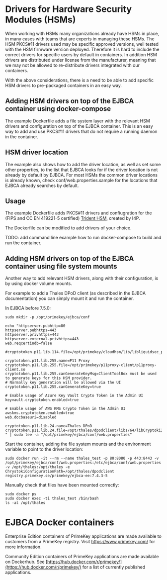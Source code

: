 # Drivers for Hardware Security Modules (HSMs)

When working with HSMs many organizations already have HSMs in place, in many cases with teams that are experts in managing these HSMs. The HSM PKCS#11 drivers used may be specific approved versions, well tested with the HSM firmware version deployed. Therefore it is hard to include the correct drivers for specific users by default in containers. In addition HSM drivers are distributed under license from the manufacturer, meaning that we may not be allowed to re-distribute drivers integrated with our containers.

With the above considerations, there is a need to be able to add specific HSM drivers to pre-packaged containers in an easy way.

## Adding HSM drivers on top of the EJBCA container using docker-compose

The example Dockerfile adds a file system layer with the relevant HSM drivers and configuration on top of the EJBCA container. This is an easy way to add and use PKCS#11 drivers that do not require a running daemon in the container.

## HSM driver location
The example also shows how to add the driver location, as well as set some other properties, to the list that EJBCA looks for if the driver location is not already by default by EJBCA. 
For most HSMs the common driver locations is already known, check conf/web.properties.sample for the locations that EJBCA already searches by default.

## Usage

The example Dockerfile adds PKCS#11 drivers and confiugration for the (FIPS and CC EN 419221-5 certified) [Trident HSM](https://www.i4p.com/), created by I4P. 

The Dockerfile can be modified to add drivers of your choice.

TODO: add command line example how to run docker-compose to build and run the container.

## Adding HSM drivers on top of the EJBCA container using file system mounts

Another way to add relevant HSM drivers, along with their configuration, is by using docker volume mounts.

For example to add a Thales DPoD client (as described in the EJBCA documentation) you can simply mount it and run the container.

In EJBCA before 7.5.0:
```
sudo mkdir -p /opt/primekey/ejbca/conf
 
echo "httpserver.pubhttp=80
httpserver.pubhttps=443
httpserver.privhttps=443
httpserver.external.privhttps=443
web.reqcertindb=false
 
#cryptotoken.p11.lib.114.file=/opt/primekey/cloudhsm/lib/libliquidsec_pkcs11.so
 
cryptotoken.p11.lib.255.name=P11 Proxy
cryptotoken.p11.lib.255.file=/opt/primekey/p11proxy-client/p11proxy-client.so
cryptotoken.p11.lib.255.canGenerateKeyMsg=ClientToolBox must be used to generate keys for this HSM provider.
# Normally key generation will be allowed via the UI
cryptotoken.p11.lib.255.canGenerateKey=true
 
# Enable usage of Azure Key Vault Crypto Token in the Admin UI
keyvault.cryptotoken.enabled=true
 
# Enable usage of AWS KMS Crypto Token in the Admin UI
awskms.cryptotoken.enabled=true
web.docbaseuri=disabled
 
cryptotoken.p11.lib.24.name=Thales DPoD
cryptotoken.p11.lib.24.file=/opt/thales/dpodclient/libs/64/libCryptoki2.so
" | sudo tee -a "/opt/primekey/ejbca/conf/web.properties"
```

Start the container, adding the file system mounts and the environment variable to point to the driver location:

```
sudo docker run -it --rm --name thales_test -p 80:8080 -p 443:8443 -v /opt/primekey/ejbca/conf/web.properties:/etc/ejbca/conf/web.properties -v /opt/thales:/opt/thales -e ChrystokiConfigurationPath=/opt/thales/dpodclient registry.primekey.se/primekey/ejbca-ee:7.4.3-5
```

Manually check that files have been mounted correctly:

```
sudo docker ps
sudo docker exec -ti thales_test /bin/bash
ls -al /opt/thales
```

# EJBCA Docker containers

Enterprise Edition containers of PrimeKey applications are made available to customers from a PrimeKey registry. Visit https://www.primekey.com/ for more information.

Community Edition containers of PrimeKey applications are made available on Dockerhub. See [https://hub.docker.com/r/primekey/](https://hub.docker.com/r/primekey/) for a list of currently published applications.
